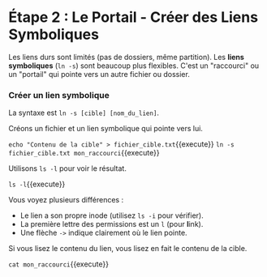 # Étape 2 : Le Portail - Créer des Liens Symboliques

Les liens durs sont limités (pas de dossiers, même partition). Les **liens symboliques** (`ln -s`) sont beaucoup plus flexibles. C'est un "raccourci" ou un "portail" qui pointe vers un autre fichier ou dossier.

### Créer un lien symbolique

La syntaxe est `ln -s [cible] [nom_du_lien]`.

Créons un fichier et un lien symbolique qui pointe vers lui.

`echo "Contenu de la cible" > fichier_cible.txt`{{execute}}
`ln -s fichier_cible.txt mon_raccourci`{{execute}}

Utilisons `ls -l` pour voir le résultat.

`ls -l`{{execute}}

Vous voyez plusieurs différences :
-   Le lien a son propre inode (utilisez `ls -i` pour vérifier).
-   La première lettre des permissions est un `l` (pour **l**ink).
-   Une flèche `->` indique clairement où le lien pointe.

Si vous lisez le contenu du lien, vous lisez en fait le contenu de la cible.

`cat mon_raccourci`{{execute}}